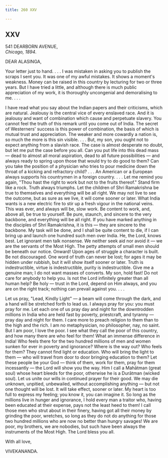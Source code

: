 ```yaml
---
title: 260 XXV

---
```

  

  


## XXV

541 DEARBORN AVENUE,  
*Chicago, 1894*.

DEAR ALASINGA,

Your letter just to hand. . . . I was mistaken in asking you to publish
the scraps I sent you. It was one of my awful mistakes. It shows a
moment's weakness. Money can be raised in this country by lecturing for
two or three years. But I have tried a little, and although there is
much public appreciation of my work, it is thoroughly uncongenial and
demoralising to me. . . .

I have read what you say about the Indian papers and their criticisms,
which are natural. Jealousy is the central vice of every enslaved race.
And it is jealousy and want of combination which cause and perpetuate
slavery. You cannot feel the truth of this remark until you come out of
India. The secret of Westerners' success is this power of combination,
the basis of which is mutual trust and appreciation. The weaker and more
cowardly a nation is, so much the more is this sin visible. . . . But,
my son, you ought not to expect anything from a slavish race. The case
is almost desperate no doubt, but let me put the case before you all.
Can you put life into this dead mass — dead to almost all moral
aspiration, dead to all future possibilities — and always ready to
spring upon those that would try to do good to them? Can you take the
position of a physician who tries to pour medicine down the throat of a
kicking and refractory child? . . . An American or a European always
supports his countrymen in a foreign country. . . . Let me remind you
again, "Thou hast the right to work but not to the fruits thereof."
Stand firm like a rock. Truth always triumphs. Let the children of Shri
Ramakrishna be true to themselves and everything will be all right. We
may not live to see the outcome, but as sure as we live, it will come
sooner or later. What India wants is a new electric fire to stir up a
fresh vigour in the national veins. This was ever, and always will be,
slow work. Be content to work, and, above all, be true to yourself. Be
pure, staunch, and sincere to the very backbone, and everything will be
all right. If you have marked anything in the disciples of Shri
Ramakrishna, it is this — they are sincere to the backbone. My task will
be done, and I shall be quite content to die, if I can bring up and
launch one hundred such men over India. He, the Lord, knows best. Let
ignorant men talk nonsense. We neither seek aid nor avoid it — we are
the servants of the Most High. The petty attempts of small men should be
beneath our notice. Onward! Upon ages of struggle a character is built.
Be not discouraged. One word of truth can never be lost; for ages it may
be hidden under rubbish, but it will show itself sooner or later. Truth
is indestructible, virtue is indestructible, purity is indestructible.
Give me a genuine man; I do not want masses of converts. My son, hold
fast! Do not care for anybody to help you. Is not the Lord infinitely
greater than all human help? Be holy — trust in the Lord, depend on Him
always, and you are on the right track; nothing can prevail against you.
. . .

Let us pray, "Lead, Kindly Light" — a beam will come through the dark,
and a hand will be stretched forth to lead us. I always pray for you:
you must pray for me. Let each one of us pray day and night for the
downtrodden millions in India who are held fast by poverty, priestcraft,
and tyranny — pray day and night for them. I care more to preach
religion to them than to the high and the rich. I am no metaphysician,
no philosopher, nay, no saint. But I am poor, I love the poor. I see
what they call the poor of this country, and how many there are who feel
for them! What an immense difference in India! Who feels there for the
two hundred millions of men and women sunken for ever in poverty and
ignorance? Where is the way out? Who feels for them? They cannot find
light or education. Who will bring the light to them — who will travel
from door to door bringing education to them? Let these people be your
God — think of them, work for them, pray for them incessantly — the Lord
will show you the way. Him I call a Mahātman (great soul) whose heart
bleeds for the poor, otherwise he is a Durātman (wicked soul). Let us
unite our wills in continued prayer for their good. We may die unknown,
unpitied, unbewailed, without accomplishing anything — but not one
thought will be lost. It will take effect, sooner or later. My heart is
too full to express my feeling; you know it, you can imagine it. So long
as the millions live in hunger and ignorance, I hold every man a traitor
who, having been educated at their expense, pays not the least heed to
them! I call those men who strut about in their finery, having got all
their money by grinding the poor, wretches, so long as they do not do
anything for those two hundred millions who are now no better than
hungry savages! We are poor, my brothers, we are nobodies, but such have
been always the instruments of the Most High. The Lord bless you all. 

With all love,

VIVEKANANDA.